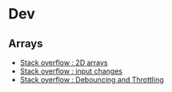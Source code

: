# Dev

## Arrays

+ [Stack overflow : 2D arrays](https://stackoverflow.com/questions/966225/how-can-i-create-a-two-dimensional-array-in-javascript)
+ [Stack overflow : input changes](https://stackoverflow.com/questions/4886114/how-can-i-run-a-javascript-function-when-input-changes)
+ [Stack overflow : Debouncing and Throttling](https://stackoverflow.com/questions/25991367/difference-between-throttling-and-debouncing-a-function)
